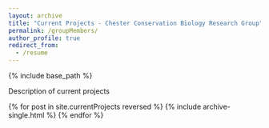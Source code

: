 ```yaml
---
layout: archive
title: "Current Projects - Chester Conservation Biology Research Group"
permalink: /groupMembers/
author_profile: true
redirect_from:
  - /resume
---
```


{% include base_path %}

Description of current projects

{% for post in site.currentProjects reversed %}
  {% include archive-single.html %}
{% endfor %}
